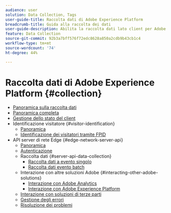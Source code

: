 ```yaml
---
audience: user
solution: Data Collection, Tags
user-guide-title: Raccolta dati di Adobe Experience Platform
breadcrumb-title: Guida alla raccolta dei dati
user-guide-description: Abilita la raccolta dati lato client per Adobe Experience Platform Edge Network.
feature: Data Collection
source-git-commit: 92b3a7bff576f72edc8628a850a2cdb9b43cb1c4
workflow-type: tm+mt
source-wordcount: '74'
ht-degree: 44%

---
```



# Raccolta dati di Adobe Experience Platform {#collection}

- [Panoramica sulla raccolta dati](home.md)
- [Panoramica completa](e2e.md)
- [Gestione dello stato del client](client-state.md)
- Identificazione visitatore {#visitor-identification}
   - [Panoramica](visitor-identification.md)
   - [Identificazione dei visitatori tramite FPID](visitor-identification-fpid.md)
- API server di rete Edge {#edge-network-server-api}
   - [Panoramica](overview.md)
   - [Autenticazione](authentication.md)
   - Raccolta dati {#server-api-data-collection}
      - [Raccolta dati a evento singolo](interactive-data-collection.md)
      - [Raccolta dati evento batch](non-interactive-data-collection.md)
   - Interazione con altre soluzioni Adobe {#interacting-other-adobe-solutions}
      - [Interazione con Adobe Analytics](interacting-adobe-analytics.md)
      - [Interazione con Adobe Experience Platform](interacting-experience-platform.md)
   - [Interazione con soluzioni di terze parti](interacting-third-party-solutions.md)
   - [Gestione degli errori](error-handling.md)
   - [Risoluzione dei problemi](troubleshooting.md)